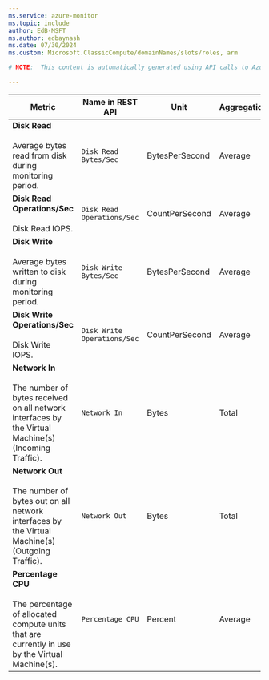 ```yaml
---
ms.service: azure-monitor
ms.topic: include
author: EdB-MSFT
ms.author: edbaynash
ms.date: 07/30/2024
ms.custom: Microsoft.ClassicCompute/domainNames/slots/roles, arm

# NOTE:  This content is automatically generated using API calls to Azure. Any edits made on these files will be overwritten in the next run of the script. 
 
---
```



|Metric|Name in REST API|Unit|Aggregation|Dimensions|Time Grains|DS Export|
|---|---|---|---|---|---|---|
|**Disk Read**<br><br>Average bytes read from disk during monitoring period. |`Disk Read Bytes/Sec` |BytesPerSecond |Average |`RoleInstanceId`|PT1M |No|
|**Disk Read Operations/Sec**<br><br>Disk Read IOPS. |`Disk Read Operations/Sec` |CountPerSecond |Average |`RoleInstanceId`|PT1M |Yes|
|**Disk Write**<br><br>Average bytes written to disk during monitoring period. |`Disk Write Bytes/Sec` |BytesPerSecond |Average |`RoleInstanceId`|PT1M |No|
|**Disk Write Operations/Sec**<br><br>Disk Write IOPS. |`Disk Write Operations/Sec` |CountPerSecond |Average |`RoleInstanceId`|PT1M |Yes|
|**Network In**<br><br>The number of bytes received on all network interfaces by the Virtual Machine(s) (Incoming Traffic). |`Network In` |Bytes |Total |`RoleInstanceId`|PT1M |Yes|
|**Network Out**<br><br>The number of bytes out on all network interfaces by the Virtual Machine(s) (Outgoing Traffic). |`Network Out` |Bytes |Total |`RoleInstanceId`|PT1M |Yes|
|**Percentage CPU**<br><br>The percentage of allocated compute units that are currently in use by the Virtual Machine(s). |`Percentage CPU` |Percent |Average |`RoleInstanceId`|PT1M |Yes|
